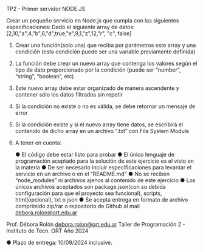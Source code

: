 TP2 - Primer servidor NODE.JS

Crear un pequeño servicio en Node.js que cumpla con las
siguientes especificaciones:
Dado el siguiente array de datos:
[2,10,"a",4,"b",6,"d",true,"e",9,1,"z",12,"r", "c", false]
1. Crear una función(solo una) que reciba por parámetros
   este array y una condición (esta condición puede ser una
   variable previamente definida)
2. La función debe crear un nuevo array que contenga los
   valores según el tipo de dato proporcionado por la
   condición (puede ser “number”, “string”, “boolean”, etc)
3. Este nuevo array debe estar organizado de manera
   ascendente y contener sólo los datos filtrados sin repetir
4. Si la condición no existe o no es válida, se debe
   retornar un mensaje de error
5. Si la condición existe y si el nuevo array tiene datos,
   se escribirá el contenido de dicho array en un archivo
   “.txt” con File System Module
 
6. A tener en cuenta:
 
   ● El código debe estar listo para probar
   ● El único lenguaje de programación aceptado para la solución de este
   ejercicio es el visto en la materia
   ● De ser necesario incluir especificaciones para levantar el servicio
   en
   un archivo o en el “README.md”
   ● No se reciben “node_modules” ni archivos ajenos al contenido de
   este
   ejercicio
   ● Los únicos archivos aceptados son package.json(con su debida
   configuración para que el proyecto sea funcional), scripts,
   html(opcional), txt o json
   ● Se acepta entrega en formato de archivo comprimido zip/rar o
   repositorio de Github al mail debora.rolon@ort.edu.ar



Prof. Débora Rolón
debora.rolon@ort.edu.ar
Taller de Programación 2 - Instituto de Tecn. ORT
Año 2024

● Plazo de entrega: 10/09/2024 inclusive.